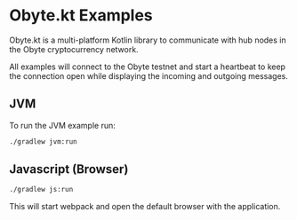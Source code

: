 # Obyte.kt Examples

Obyte.kt is a multi-platform Kotlin library to communicate with hub nodes in the Obyte cryptocurrency network.

All examples will connect to the Obyte testnet and start a heartbeat to keep the connection open while displaying the incoming and outgoing messages.

## JVM

To run the JVM example run:

```bash
./gradlew jvm:run
```

## Javascript (Browser) 

```bash
./gradlew js:run
```
This will start webpack and open the default browser with the application.
